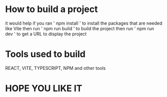# How to build a project
it would help if you ran ' npm install ' to install the packages that are needed like Vite
then run ' npm run build ' to build the project 
then run ' npm run dev ' to get a URL to display the project

# Tools used to build
REACT, VITE, TYPESCRIPT, NPM and other tools

# HOPE YOU LIKE IT
